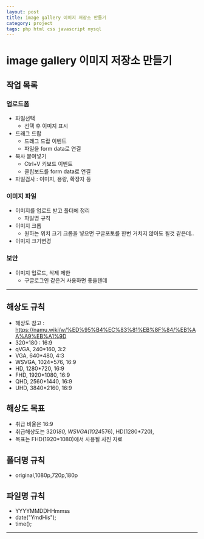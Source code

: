 ```yaml
---
layout: post
title: image gallery 이미지 저장소 만들기
category: project
tags: php html css javascript mysql
---
```


# image gallery 이미지 저장소 만들기

## 작업 목록
### 업로드폼
* 파일선택
  * 선택 후 이미지 표시
* 드래그 드랍
  * 드래그 드랍 이벤트
  * 파일을 form data로 연결
* 복사 붙여넣기
  * Ctrl+V 키보드 이벤트
  * 클립보드를 form data로 연결
* 파일검사 : 이미지, 용량, 확장자 등
  
### 이미지 파일
* 이미지를 업로드 받고 폴더에 정리
  * 파일명 규칙
* 이미지 크롭
  * 원하는 위치 크기 크롭을 넣으면 구글포토를 한번 거치지 않아도 될것 같은데..
* 이미지 크기변경
  
### 보안
* 이미지 업로드, 삭제 제한
  * 구글로그인 같은거 사용하면 좋을텐데

---

## 해상도 규칙
* 해상도 참고 : https://namu.wiki/w/%ED%95%B4%EC%83%81%EB%8F%84/%EB%AA%A9%EB%A1%9D
* 320*180 : 16:9
* qVGA, 240*160, 3:2
* VGA, 640*480, 4:3
* WSVGA, 1024*576, 16:9
* HD, 1280*720, 16:9
* FHD, 1920*1080, 16:9
* QHD, 2560*1440, 16:9
* UHD, 3840*2160, 16:9

## 해상도 목표
* 취급 비율은 16:9
* 취급해상도는 320*180, WSVGA(1024*576), HD(1280*720),
* 목표는 FHD(1920*1080)에서 사용될 사진 자료 

## 폴더명 규칙
* original,1080p,720p,180p

## 파일명 규칙
* YYYYMMDDHHmmss
* date("YmdHis");
* time();

---